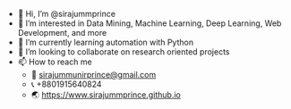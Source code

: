 - 👋 Hi, I’m @sirajummprince
- 👀 I’m interested in Data Mining, Machine Learning, Deep Learning, Web Development, and more
- 🌱 I’m currently learning automation with Python
- 💞️ I’m looking to collaborate on research oriented projects
- 📫 How to reach me
  - :email: sirajummunirprince@gmail.com
  - :telephone_receiver: +8801915640824
  - :earth_asia: <https://www.sirajummprince.github.io>

<!---
sirajummprince/sirajummprince is a ✨ special ✨ repository because its `README.md` (this file) appears on your GitHub profile.
You can click the Preview link to take a look at your changes.
--->
